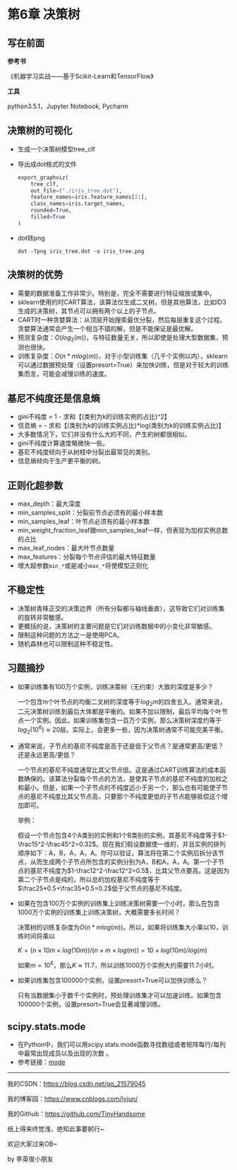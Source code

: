 # 第6章 决策树

## 写在前面

**参考书**

《机器学习实战——基于Scikit-Learn和TensorFlow》

**工具**

python3.5.1，Jupyter Notebook, Pycharm

## 决策树的可视化

- 生成一个决策树模型tree_clf

- 导出成dot格式的文件

  ```python
  export_graphviz(
      tree_clf,
      out_file=("./iris_tree.dot"),
      feature_names=iris.feature_names[2:],
      class_names=iris.target_names,
      rounded=True,
      filled=True
  )
  ```

- dot转png

  `dot -Tpng iris_tree.dot -o iris_tree.png`

## 决策树的优势

- 需要的数据准备工作非常少。特别是，完全不需要进行特征缩放或集中。
- sklearn使用的时CART算法，该算法仅生成二叉树。但是其他算法，比如ID3生成的决策树，其节点可以拥有两个以上的子节点。
- CART时一种贪婪算法：从顶层开始搜索最优分裂，然后每层重复这个过程。贪婪算法通常会产生一个相当不错的解，但是不能保证是最优解。
- 预测复杂度：$O(log_2(m))$，与特征数量无关，所以即使是处理大型数据集，预测也很快。
- 训练复杂度：$O(n*mlog(m))$，对于小型训练集（几千个实例以内），sklearn可以通过数据预处理（设置presort=True）来加快训练，但是对于较大的训练集而言，可能会减慢训练的速度。

## 基尼不纯度还是信息熵

- gini不纯度 = 1 - 求和【(类别为k的训练实例的占比)^2】
- 信息熵 = - 求和【(类别为k的训练实例占比)*log(类别为k的训练实例占比)】
- 大多数情况下，它们并没有什么大的不同，产生的树都很相似。
- gini不纯度计算速度略微快一些。
- 基尼不纯度倾向于从树枝中分裂出最常见的类别。
- 信息熵倾向于生产更平衡的树。

## 正则化超参数

- max_depth：最大深度
- min_samples_split：分裂前节点必须有的最小样本数
- min_samples_leaf：叶节点必须有的最小样本数
- min_weight_fraction_leaf跟min_samples_leaf一样，但表现为加权实例总数的占比
- max_leaf_nodes：最大叶节点数量
- max_features：分裂每个节点评估的最大特征数量
- 增大超参数`min_*`或是减小`max_*`将使模型正则化

## 不稳定性

- 决策树青睐正交的决策边界（所有分裂都与轴线垂直），这导致它们对训练集的旋转非常敏感。
- 更概括的说，决策树的主要问题是它们对训练数据中的小变化非常敏感。
- 限制这种问题的方法之一是使用PCA。
- 随机森林也可以限制这种不稳定性。

## 习题摘抄

- 如果训练集有100万个实例，训练决策树（无约束）大致的深度是多少？

  一个包含m个叶节点的均衡二叉树的深度等于$log_2m$的四舍五入。通常来说，二元决策树训练到最后大体都是平衡的。如果不加以限制，最后平均每个叶节点一个实例。因此，如果训练集包含一百万个实例，那么决策树深度约等于$log_2(10^6)\approx 20$层。实际上，会更多一些，因为决策树通常不可能完美平衡。

- 通常来说，子节点的基尼不纯度是高于还是低于父节点？是通常更高/更低？还是永远更高/更低？

  一个节点的基尼不纯度通常比其父节点低。这是通过CART训练算法的成本函数确保的。该算法分裂每个节点的方法，是使其子节点的基尼不纯度的加权之和最小。但是，如果一个子节点的不纯度远小于另一个，那么也有可能使子节点的基尼不纯度比其父节点高，只要那个不纯度更低的子节点能够抵偿这个增加即可。

  举例：

  假设一个节点包含4个A类别的实例和1个B类别的实例，其基尼不纯度等于$1-\frac15^2-\frac45^2=0.32$。现在我们假设数据使一维的，并且实例的排列顺序如下：A，B，A，A，A。你可以验证，算法将在第二个实例后拆分该节点，从而生成两个子节点所包含的实例分别为A，B和A，A，A。第一个子节点的基尼不纯度为$1-\frac12^2-\frac12^2=0.5$，比其父节点要高。这是因为第二个子节点是纯的，所以总的加权基尼不纯度等于$\frac25*0.5+\frac35*0.5=0.2$低于父节点的基尼不纯度。

- 如果在包含100万个实例的训练集上训练决策树需要一个小时，那么在包含1000万个实例的训练集上训练决策树，大概需要多长时间？

  决策树的训练复杂度为$O(n*mlog(m))$。所以，如果将训练集大小乘以10，训练时间将乘以

  $K=(n \times 10m \times log(10m)) / (n \times m \times log(m))=10 \times log(10m) / log(m)$

  如果$m=10^6$，那么$K \approx 11.7$，所以训练1000万个实例大约需要11.7小时。

- 如果训练集包含100000个实例，设置presort=True可以加快训练么？

  只有当数据集小于数千个实例时，预处理训练集才可以加速训练。如果包含100000个实例，设置presort=True会显著减慢训练。

## scipy.stats.mode

- 在Python中，我们可以用scipy.stats.mode函数寻找数组或者矩阵每行/每列中最常出现成员以及出现的次数 。
- 参考链接：[mode](https://blog.csdn.net/kane7csdn/article/details/84795405)

------

我的CSDN：https://blog.csdn.net/qq_21579045

我的博客园：https://www.cnblogs.com/lyjun/

我的Github：https://github.com/TinyHandsome

纸上得来终觉浅，绝知此事要躬行~

欢迎大家过来OB~

by 李英俊小朋友